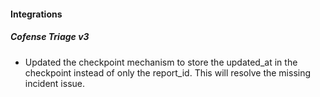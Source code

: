 #### Integrations

##### Cofense Triage v3

- Updated the checkpoint mechanism to store the updated_at in the checkpoint instead of only the report_id. This will resolve the missing incident issue.
